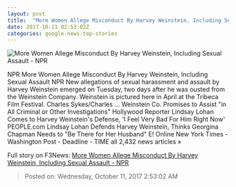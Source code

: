 ```yaml
---
layout: post
title:  "More Women Allege Misconduct By Harvey Weinstein, Including Sexual Assault - NPR"
date: 2017-10-11 02:53:02Z
categories: google-news-top-stories
---
```


![More Women Allege Misconduct By Harvey Weinstein, Including Sexual Assault - NPR](https://media.npr.org/assets/img/2017/10/10/ap_17119109633539_wide-aed2be039a4f2b05918c9e9d047c96899408ef10.jpg?s=1400)

NPR More Women Allege Misconduct By Harvey Weinstein, Including Sexual Assault NPR New allegations of sexual harassment and assault by Harvey Weinstein emerged on Tuesday, two days after he was ousted from the Weinstein Company. Weinstein is pictured here in April at the Tribeca Film Festival. Charles Sykes/Charles ... Weinstein Co. Promises to Assist "in All Criminal or Other Investigations" Hollywood Reporter Lindsay Lohan Comes to Harvey Weinstein's Defense, 'I Feel Very Bad For Him Right Now' PEOPLE.com Lindsay Lohan Defends Harvey Weinstein, Thinks Georgina Chapman Needs to "Be There for Her Husband" E! Online New York Times - Washington Post - Deadline - TIME all 2,432 news articles »


Full story on F3News: [More Women Allege Misconduct By Harvey Weinstein, Including Sexual Assault - NPR](http://www.f3nws.com/n/pNMDCC)

> Posted on: Wednesday, October 11, 2017 2:53:02 AM
